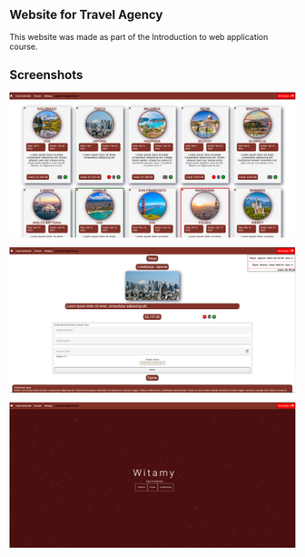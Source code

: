 ## Website for Travel Agency
This website was made as part of the Introduction to web application course.

## Screenshots
<p align="center">
  <img src="screenshow/t-1.png" alt="">
</p>

<p align="center">
  <img src="screenshow/t-2.png" alt="">
</p>

<p align="center">
  <img src="screenshow/t-3.png" alt="">
</p>
